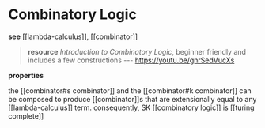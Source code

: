 # Combinatory Logic

**see** [[lambda-calculus]], [[combinator]]

> **resource** _Introduction to Combinatory Logic_, beginner friendly and includes a few constructions --- <https://youtu.be/gnrSedVucXs>

**properties**

the [[combinator#s combinator]] and the [[combinator#k combinator]] can be composed to produce [[combinator]]s that are extensionally equal to any [[lambda-calculus]] term. consequently, SK [[combinatory logic]] is [[turing complete]]
